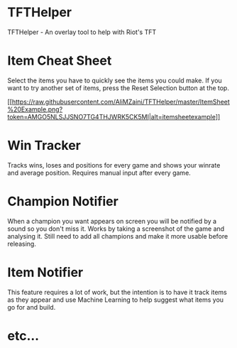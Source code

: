 # TFTHelper
TFTHelper - An overlay tool to help with Riot's TFT

# Item Cheat Sheet
Select the items you have to quickly see the items you could make.
If you want to try another set of items, press the Reset Selection button at the top.

[[https://raw.githubusercontent.com/AliMZaini/TFTHelper/master/ItemSheet%20Example.png?token=AMGO5NLSJJSNO7TG4THJWRK5CK5MI|alt=itemsheetexample]]

# Win Tracker
Tracks wins, loses and positions for every game and shows your winrate and average position. Requires manual input after every game.

# Champion Notifier
When a champion you want appears on screen you will be notified by a sound so you don't miss it.
Works by taking a screenshot of the game and analysing it.
Still need to add all champions and make it more usable before releasing.

# Item Notifier
This feature requires a lot of work, but the intention is to have it track items as they appear and use Machine Learning to help suggest what items you go for and build.

# etc...
